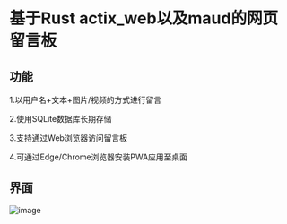 # 基于Rust actix_web以及maud的网页留言板
## 功能
1.以用户名+文本+图片/视频的方式进行留言

2.使用SQLite数据库长期存储

3.支持通过Web浏览器访问留言板

4.可通过Edge/Chrome浏览器安装PWA应用至桌面

## 界面
![image](https://github.com/user-attachments/assets/6abcd0d3-e673-4b85-9c2b-5cea6640db06)
